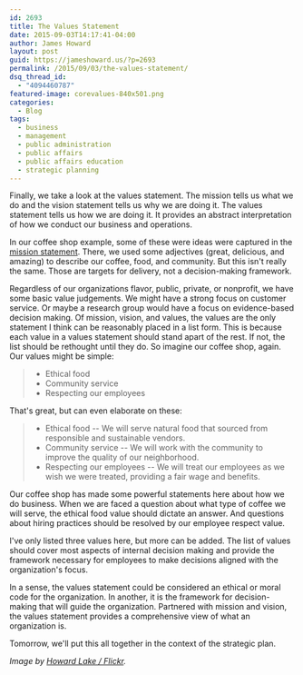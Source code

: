 ```yaml
---
id: 2693
title: The Values Statement
date: 2015-09-03T14:17:41-04:00
author: James Howard
layout: post
guid: https://jameshoward.us/?p=2693
permalink: /2015/09/03/the-values-statement/
dsq_thread_id:
  - "4094460787"
featured-image: corevalues-840x501.png
categories:
  - Blog
tags:
  - business
  - management
  - public administration
  - public affairs
  - public affairs education
  - strategic planning
---
```

Finally, we take a look at the values statement.  The mission tells us what we do and the vision statement tells us why we are doing it.  The values statement tells us how we are doing it.  It provides an abstract interpretation of how we conduct our business and operations.

In our coffee shop example, some of these were ideas were captured in the [mission statement](/2015/09/01/the-mission-statement/).  There, we used some adjectives (great, delicious, and amazing) to describe our coffee, food, and community.  But this isn't really the same.  Those are targets for delivery, not a decision-making framework.

Regardless of our organizations flavor, public, private, or nonprofit, we have some basic value judgements.  We might have a strong focus on customer service.  Or maybe a research group would have a focus on evidence-based decision making.  Of mission, vision, and values, the values are the only statement I think can be reasonably placed in a list form.  This is because each value in a values statement should stand apart of the rest.  If not, the list should be rethought until they do.  So imagine our coffee shop, again.  Our values might be simple:

> * Ethical food
> * Community service
> * Respecting our employees

That's great, but can even elaborate on these:

> * Ethical food -- We will serve natural food that sourced from responsible and sustainable vendors.
> * Community service -- We will work with the community to improve the quality of our neighborhood.
> * Respecting our employees -- We will treat our employees as we wish we were treated, providing a fair wage and benefits.

Our coffee shop has made some powerful statements here about how we do business.  When we are faced a question about what type of coffee we will serve, the ethical food value should dictate an answer.  And questions about hiring practices should be resolved by our employee respect value.

I've only listed three values here, but more can be added.  The list of values should cover most aspects of internal decision making and provide the framework necessary for employees to make decisions aligned with the organization's focus.

In a sense, the values statement could be considered an ethical or moral code for the organization.  In another, it is the framework for decision-making that will guide the organization.  Partnered with mission and vision, the values statement provides a comprehensive view of what an organization is.

Tomorrow, we'll put this all together in the context of the strategic plan.

_Image by [Howard Lake / Flickr](https://www.flickr.com/photos/howardlake/9289616655)._
